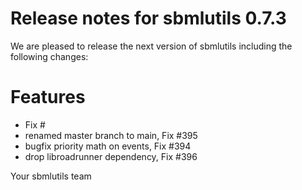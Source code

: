 # Release notes for sbmlutils 0.7.3

We are pleased to release the next version of sbmlutils including the 
following changes:

# Features
- Fix # 
- renamed master branch to main, Fix #395
- bugfix priority math on events, Fix #394
- drop libroadrunner dependency, Fix #396

Your sbmlutils team
